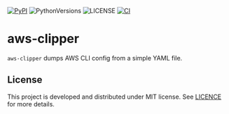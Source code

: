 [![PyPI][pypi_badge]][pypi_project] ![PythonVersions][pyversions] ![LICENSE][license_badge] [![CI][actions_status]][ci_workflow]

[pypi_project]: https://pypi.org/project/aws-clipper/
[pypi_badge]: https://img.shields.io/badge/pypi-v0.0.8-orange
[license_badge]: https://img.shields.io/badge/license-MIT-green
[pyversions]: https://img.shields.io/badge/python-3.8%20%7C%203.9%20%7C%203.10%20%7C%203.11-blue
[actions_status]: https://github.com/kai2nenobu/aws-clipper/actions/workflows/ci.yml/badge.svg
[ci_workflow]: https://github.com/kai2nenobu/aws-clipper/actions/workflows/ci.yml

# aws-clipper

`aws-clipper` dumps AWS CLI config from a simple YAML file.

## License

This project is developed and distributed under MIT license. See [LICENCE](./LICENSE) for more details.
